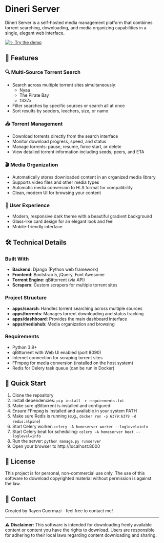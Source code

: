 # Dineri Server

Dineri Server is a self-hosted media management platform that combines torrent searching, downloading, and media organizing capabilities in a single, elegant web interface.

[![✨ Try the demo](https://img.shields.io/badge/Demo-Click%20Here-blue?style=for-the-badge&logo=appveyor)](https://drive.google.com/file/d/1HzEkhbzGOm5P91hzmYkSb3yGAZu_9xaO/view?usp=sharing)

## 🌟 Features

### 🔍 Multi-Source Torrent Search
- Search across multiple torrent sites simultaneously:
  - Nyaa
  - The Pirate Bay
  - 1337x
- Filter searches by specific sources or search all at once
- Sort results by seeders, leechers, size, or name

### 📥 Torrent Management
- Download torrents directly from the search interface
- Monitor download progress, speed, and status
- Manage torrents: pause, resume, force start, or delete
- View detailed torrent information including seeds, peers, and ETA

### 🎬 Media Organization
- Automatically stores downloaded content in an organized media library
- Supports video files and other media types
- Automatic media conversion to HLS format for compatibility
- Clean, modern UI for browsing your content

### 🎨 User Experience
- Modern, responsive dark theme with a beautiful gradient background
- Glass-like card design for an elegant look and feel
- Mobile-friendly interface

## 🛠️ Technical Details

### Built With
- **Backend**: Django (Python web framework)
- **Frontend**: Bootstrap 5, jQuery, Font Awesome
- **Torrent Engine**: qBittorrent (via API)
- **Scrapers**: Custom scrapers for multiple torrent sites

### Project Structure
- **apps/search**: Handles torrent searching across multiple sources
- **apps/torrents**: Manages torrent downloading and status tracking
- **apps/dashboard**: Provides the main dashboard interface
- **apps/mediahub**: Media organization and browsing

### Requirements
- Python 3.8+
- qBittorrent with Web UI enabled (port 8090)
- Internet connection for scraping torrent sites
- FFmpeg for media conversion (installed on the host system)
- Redis for Celery task queue (can be run in Docker)

## 🚀 Quick Start

1. Clone the repository
2. Install dependencies: `pip install -r requirements.txt`
3. Make sure qBittorrent is installed and configured
4. Ensure FFmpeg is installed and available in your system PATH
5. Make sure Redis is running (e.g., `docker run -p 6379:6379 -d redis:alpine`)
6. Start Celery worker: `celery -A homeserver worker --loglevel=info`
7. Start Celery beat for scheduling: `celery -A homeserver beat --loglevel=info`
8. Run the server: `python manage.py runserver`
9. Open your browser to http://localhost:8000

## 📝 License

This project is for personal, non-commercial use only. The use of this software to download copyrighted material without permission is against the law.

## 🔗 Contact

Created by Rayen Guermazi - feel free to contact me!

---

⚠️ **Disclaimer**: This software is intended for downloading freely available content or content you have the rights to download. Users are responsible for adhering to their local laws regarding content downloading and sharing.
